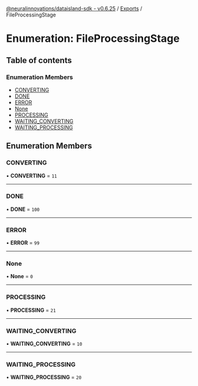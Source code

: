 [@neuralinnovations/dataisland-sdk - v0.6.25](../../README.md) / [Exports](../modules.md) / FileProcessingStage

# Enumeration: FileProcessingStage

## Table of contents

### Enumeration Members

- [CONVERTING](FileProcessingStage.md#converting)
- [DONE](FileProcessingStage.md#done)
- [ERROR](FileProcessingStage.md#error)
- [None](FileProcessingStage.md#none)
- [PROCESSING](FileProcessingStage.md#processing)
- [WAITING\_CONVERTING](FileProcessingStage.md#waiting_converting)
- [WAITING\_PROCESSING](FileProcessingStage.md#waiting_processing)

## Enumeration Members

### CONVERTING

• **CONVERTING** = ``11``

___

### DONE

• **DONE** = ``100``

___

### ERROR

• **ERROR** = ``99``

___

### None

• **None** = ``0``

___

### PROCESSING

• **PROCESSING** = ``21``

___

### WAITING\_CONVERTING

• **WAITING\_CONVERTING** = ``10``

___

### WAITING\_PROCESSING

• **WAITING\_PROCESSING** = ``20``
